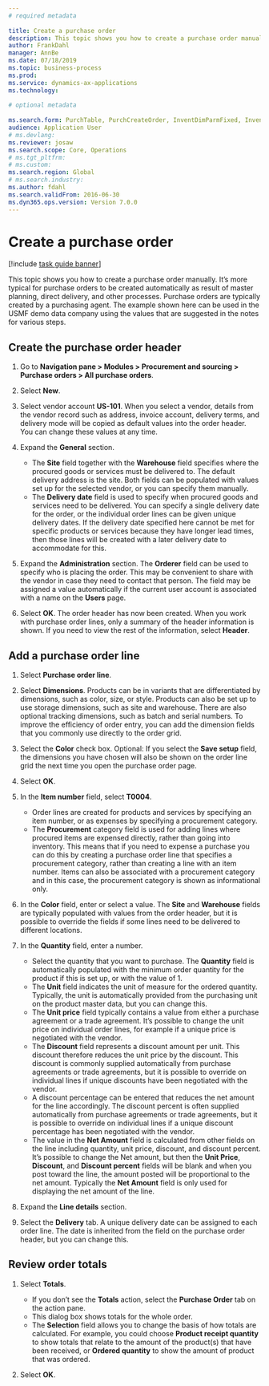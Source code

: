 ```yaml
--- 
# required metadata 
 
title: Create a purchase order
description: This topic shows you how to create a purchase order manually. 
author: FrankDahl
manager: AnnBe 
ms.date: 07/18/2019
ms.topic: business-process 
ms.prod:  
ms.service: dynamics-ax-applications 
ms.technology:  
 
# optional metadata 
 
ms.search.form: PurchTable, PurchCreateOrder, InventDimParmFixed, InventItemIdLookupPurchase, InventProductDimensionLookup, PurchTotals   
audience: Application User 
# ms.devlang:  
ms.reviewer: josaw
ms.search.scope: Core, Operations 
# ms.tgt_pltfrm:  
# ms.custom:  
ms.search.region: Global
# ms.search.industry: 
ms.author: fdahl
ms.search.validFrom: 2016-06-30 
ms.dyn365.ops.version: Version 7.0.0 
---
```

# Create a purchase order

[!include [task guide banner](../../includes/task-guide-banner.md)]

This topic shows you how to create a purchase order manually. It’s more typical for purchase orders to be created automatically as result of master planning, direct delivery, and other processes. Purchase orders are typically created by a purchasing agent. The example shown here can be used in the USMF demo data company using the values that are suggested in the notes for various steps.


## Create the purchase order header
1. Go to **Navigation pane > Modules > Procurement and sourcing > Purchase orders > All purchase orders**.
2. Select **New**.
3. Select vendor account **US-101**. When you select a vendor, details from the vendor record such as address, invoice account, delivery terms, and delivery mode will be copied as default values into the order header. You can change these values at any time.  
4. Expand the **General** section.

    - The **Site** field together with the **Warehouse** field specifies where the procured goods or services must be delivered to. The default delivery address is the site. Both fields can be populated with values set up for the selected vendor, or you can specify them manually.  
    - The **Delivery date** field is used to specify when procured goods and services need to be delivered. You can specify a single delivery date for the order, or the individual order lines can be given unique delivery dates. If the delivery date specified here cannot be met for specific products or services because they have longer lead times, then those lines will be created with a later delivery date to accommodate for this.  

5. Expand the **Administration** section. The **Orderer** field can be used to specify who is placing the order. This may be convenient to share with the vendor in case they need to contact that person. The field may be assigned a value automatically if the current user account is associated with a name on the **Users** page.  
6. Select **OK**. The order header has now been created. When you work with purchase order lines, only a summary of the header information is shown. If you need to view the rest of the information, select **Header**.  

## Add a purchase order line
1. Select **Purchase order line**.
2. Select **Dimensions**. Products can be in variants that are differentiated by dimensions, such as color, size, or style. Products can also be set up to use storage dimensions, such as site and warehouse. There are also optional tracking dimensions, such as batch and serial numbers. To improve the efficiency of order entry, you can add the dimension fields that you commonly use directly to the order grid.  
3. Select the **Color** check box. Optional: If you select the **Save setup** field, the dimensions you have chosen will also be shown on the order line grid the next time you open the purchase order page.  
4. Select **OK**.
5. In the **Item number** field, select **T0004**.

    - Order lines are created for products and services by specifying an item number, or as expenses by specifying a procurement category. 
    - The **Procurement** category field is used for adding lines where procured items are expensed directly, rather than going into inventory. This means that if you need to expense a purchase you can do this by creating a purchase order line that specifies a procurement category, rather than creating a line with an item number. Items can also be associated with a procurement category and in this case, the procurement category is shown as informational only.  

6. In the **Color** field, enter or select a value. The **Site** and **Warehouse** fields are typically populated with values from the order header, but it is possible to override the fields if some lines need to be delivered to different locations.  
7. In the **Quantity** field, enter a number.

    - Select the quantity that you want to purchase. The **Quantity** field is automatically populated with the minimum order quantity for the product if this is set up, or with the value of 1.  
    - The **Unit** field indicates the unit of measure for the ordered quantity. Typically, the unit is automatically provided from the purchasing unit on the product master data, but you can change this.  
    - The **Unit price** field typically contains a value from either a purchase agreement or a trade agreement. It’s possible to change the unit price on individual order lines, for example if a unique price is negotiated with the vendor.  
    - The **Discount** field represents a discount amount per unit. This discount therefore reduces the unit price by the discount. This discount is commonly supplied automatically from purchase agreements or trade agreements, but it is possible to override on individual lines if unique discounts have been negotiated with the vendor.  
    - A discount percentage can be entered that reduces the net amount for the line accordingly. The discount percent is often supplied automatically from purchase agreements or trade agreements, but it is possible to override on individual lines if a unique discount percentage has been negotiated with the vendor.  
    - The value in the **Net Amount** field is calculated from other fields on the line including quantity, unit price, discount, and discount percent. It’s possible to change the Net amount, but then the **Unit Price**, **Discount**, and **Discount percent** fields will be blank and when you post toward the line, the amount posted will be proportional to the net amount. Typically the **Net Amount** field is only used for displaying the net amount of the line.  

8. Expand the **Line details** section.
9. Select the **Delivery** tab. A unique delivery date can be assigned to each order line. The date is inherited from the field on the purchase order header, but you can change this.  

## Review order totals
1. Select **Totals**.

    - If you don’t see the **Totals** action, select the **Purchase Order** tab on the action pane.  
    - This dialog box shows totals for the whole order.  
    - The **Selection** field allows you to change the basis of how totals are calculated. For example, you could choose **Product receipt quantity** to show totals that relate to the amount of the product(s) that have been received, or **Ordered quantity** to show the amount of product that was ordered.  

2. Select **OK**.

